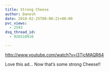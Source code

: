 ```yaml
---
title: Strong Cheese
author: Danesh
date: 2010-02-25T00:00:21+00:00
pvc_views:
  - 2593
dsq_thread_id:
  - 926510910

---
```

http://www.youtube.com/watch?v=i3TjcMAQR64

Love this ad&#8230; Now that&#8217;s some strong Cheese!!